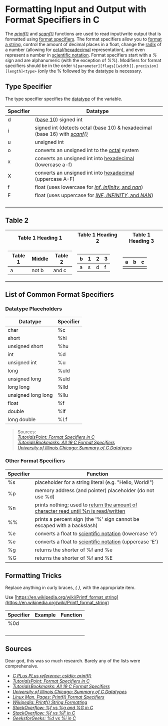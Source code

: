# Formatting Input and Output with Format Specifiers in C
The [_printf()_](https://www.tutorialspoint.com/c_standard_library/c_function_printf.htm) and [_scanf()_](https://www.tutorialspoint.com/c_standard_library/c_function_scanf.htm)
functions are used to read input/write output that is formatted using [format specifiers](https://tutorialsbookmarks.com/format-specifiers-in-c/). The format specifiers
allow you to [format a string](https://www.cprogramming.com/tutorial/printf-format-strings.html), control the amount of decimal places in a float, change the [radix](https://en.wikipedia.org/wiki/Radix) of a number (allowing for [octal](https://www.tutorialspoint.com/octal-number-system)/[hexadecimal](https://www.tutorialspoint.com/hexadecimal-number-system) representation), and even represent a number in [scientific notation](https://www.merriam-webster.com/dictionary/scientific%20notation). Format specifiers start with a _%_ sign and are alphanumeric (with the exception of _%%_). Modifiers for format
specifiers should be in the order `%[parameter][flags][width][.precision][length]<type>` (only the % followed by the datatype is necessary.

## Type Specifier
The type specifier specifies the [datatype](https://www.geeksforgeeks.org/data-types-in-c/) of the variable.

| Specifier | Datatype |
| -------- | --------- |
| d  | ([base 10](https://www.thoughtco.com/definition-of-base-10-2312365)) signed int |
| i | signed int (detects octal (base 10) & hexadecimal (base 16) with [_scanf()_](https://www.tutorialspoint.com/c_standard_library/c_function_scanf.htm) |
| u | unsigned int |
| o | converts an unsigned int to the [octal](https://www.tutorialspoint.com/octal-number-system) system |
| x | converts an unsigned int into [hexadecimal](https://www.tutorialspoint.com/hexadecimal-number-system) (lowercase a-f) |
| X | converts an unsigned int into [hexadecimal](https://www.tutorialspoint.com/hexadecimal-number-system) (uppercase A-F) |
| f | float (uses lowercase for [_inf_, _infinity_, and _nan_](https://www.gnu.org/software/libc/manual/html_node/Infinity-and-NaN.html)) | 
| F | float (uses uppercase for [_INF_, _INFINITY_, and _NAN_](https://www.gnu.org/software/libc/manual/html_node/Infinity-and-NaN.html)) | 
|  |  | 
|  |  | 
|  |  | 
|  |  |

## Table 2

<table>
  <tr><th>Table 1 Heading 1 </th><th>Table 1 Heading 2</th><th>Table 1 Heading 3</th></tr>
<tr><td>

|Table 1| Middle | Table 2|
|--|--|--|
|a| not b|and c |

</td><td>

|b|1|2|3| 
|--|--|--|--|
|a|s|d|f|

</td><td>
  
| a | b | c |
| - | - | - |
|  |  |  |\
</tr> </table>

## List of Common Format Specifiers

### Datatype Placeholders
| Datatype | Specifier | 
| -------- | --------- |
| char | %c |
| short | %hi |
| unsigned short | %hu |
| int | %d |
| unsigned int | %u |
| long | %uld | 
| unsigned long | %uld |
| long long | %lld |
| unsigned long long | %llu |
| float | %f |
| double | %lf |
| long double | %Lf |
> Sources: <br />
> [_TutorialsPoint: Format Specifiers in C_](https://www.tutorialspoint.com/format-specifiers-in-c) <br />
> [_TutorialsBookmarks: All 19 C Format Specifiers_](https://tutorialsbookmarks.com/format-specifiers-in-c/) <br />
> [_University of Illinois Chicago: Summary of C Datatypes_](https://www.cs.uic.edu/~jbell/CourseNotes/C_Programming/DataTypesSummary.pdf) <br />

### Other Format Specifiers
| Specifier | Function |
| --------- | -------- |
| %s | placeholder for a string literal (e.g. "Hello, World!") |
| %p | memory address (and pointer) placeholder (do not use %d) |
| %n | prints nothing; used to [return the amount of character read until %n is read/written](https://www.geeksforgeeks.org/n-in-scanf-in-c-with-example/) |
| %% | prints a percent sign (the '%' sign cannot be escaped with a backslash) |
| %e | converts a float to [scientific notation](https://www.merriam-webster.com/dictionary/scientific%20notation) (lowercase 'e') |
| %e | converts a float to [scientific notation](https://www.merriam-webster.com/dictionary/scientific%20notation)  (uppercase 'E') |
| %g | returns the shorter of %f and %e |
| %G | returns the shorter of %f and %E |

## Formatting Tricks
Replace anything in curly braces, _{ }_, with the appropriate item.

Use [https://en.wikipedia.org/wiki/Printf_format_string](https://en.wikipedia.org/wiki/Printf_format_string)

| Specifier | Example | Function |
| --------- | ------- | -------- |
| %0d |  |  |
|  |  |  |
|  |  |  |
|  |  |  |
|  |  |  |

## Sources
Dear god, this was so much research. Barely any of the lists were comprehensive.

- [_C PLus PLus reference: cstdio: printf()_](https://www.cplusplus.com/reference/cstdio/printf/)
- [_TutorialsPoint: Format Specifiers in C_](https://www.tutorialspoint.com/format-specifiers-in-c) <br />
- [_TutorialsBookmarks: All 19 C Format Specifiers_](https://tutorialsbookmarks.com/format-specifiers-in-c/) <br />
- [_University of Illinois Chicago: Summary of C Datatypes_](https://www.cs.uic.edu/~jbell/CourseNotes/C_Programming/DataTypesSummary.pdf) <br />
- [_Linux Man. Pages: Printf() Format Specifiers_](https://linux.die.net/man/3/printf) <br />
- [_Wikipedia: Printf() String Formatting_](https://en.wikipedia.org/wiki/Printf_format_string) <br />
- [_StackOverflow: %f vs %g and %G in C_](https://stackoverflow.com/questions/5913102/what-is-the-difference-between-g-and-f-in-c) <br />
- [_StackOverflow: %f vs %F in C_](https://stackoverflow.com/questions/51908513/difference-between-f-and-f-in-printf/51908594) <br />
- [_GeeksforGeeks: %d vs %i in C_](https://www.geeksforgeeks.org/difference-d-format-specifier-c-language/) <br />
